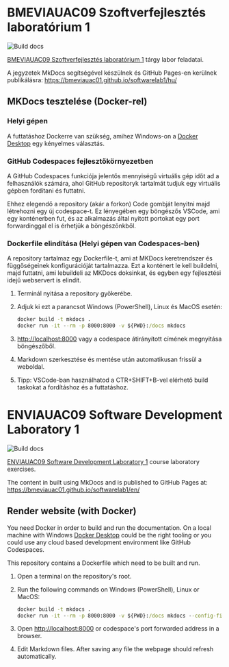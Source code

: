 # BMEVIAUAC09 Szoftverfejlesztés laboratórium 1

![Build docs](https://github.com/bmeviauac01/softwarelab1/workflows/Build%20docs/badge.svg?branch=master)

[BMEVIAUAC09 Szoftverfejlesztés laboratórium 1](https://www.aut.bme.hu/Course/szoftverlabor1) tárgy labor feladatai.

A jegyzetek MkDocs segítségével készülnek és GitHub Pages-en kerülnek publikálásra: <https://bmeviauac01.github.io/softwarelab1/hu/>

## MKDocs tesztelése (Docker-rel)

### Helyi gépen

A futtatáshoz Dockerre van szükség, amihez Windows-on a [Docker Desktop](https://www.docker.com/products/docker-desktop/) egy kényelmes választás.

### GitHub Codespaces fejlesztőkörnyezetben

A GitHub Codespaces funkciója jelentős mennyiségű virtuális gép időt ad a felhasználók számára, ahol GitHub repositoryk tartalmát tudjuk egy virtuális gépben fordítani és futtatni.

Ehhez elegendő a repository (akár a forkon) Code gombját lenyitni majd létrehozni egy új codespace-t. Ez lényegében egy böngészős VSCode, ami egy konténerben fut, és az alkalmazás által nyitott portokat egy port forwardinggal el is érhetjük a böngészőnkből.

### Dockerfile elindítása (Helyi gépen van Codespaces-ben)

A repository tartalmaz egy Dockerfile-t, ami at MKDocs keretrendszer és függőségeinek konfigurációját tartalmazza. Ezt a konténert le kell buildelni, majd futtatni, ami lebuildeli az MKDocs doksinkat, és egyben egy fejlesztési idejű webservert is elindít.

1. Terminál nyitása a repository gyökerébe.
2. Adjuk ki ezt a parancsot Windows (PowerShell), Linux és MacOS esetén:

   ```cmd
   docker build -t mkdocs .
   docker run -it --rm -p 8000:8000 -v ${PWD}:/docs mkdocs
   ```

3. <http://localhost:8000> vagy a codespace átirányított címének megnyitása böngészőből.
4. Markdown szerkesztése és mentése után automatikusan frissül a weboldal.
5. Tipp: VSCode-ban használhatod a CTR+SHIFT+B-vel elérhető build taskokat a fordításhoz és a futtatáshoz.

# ENVIAUAC09 Software Development Laboratory 1

![Build docs](https://github.com/bmeviauac01/softwarelab1/workflows/Build%20docs/badge.svg?branch=master)

[ENVIAUAC09 Software Development Laboratory 1](https://www.aut.bme.hu/Course/ENVIAUAC03/) course laboratory exercises.

The content in built using MkDocs and is published to GitHub Pages at: <https://bmeviauac01.github.io/softwarelab1/en/>

## Render website (with Docker)

You need Docker in order to build and run the documentation. On a local machine with Windows [Docker Desktop](https://www.docker.com/products/docker-desktop/) could be the right tooling or you could use any cloud based development environment like GitHub Codespaces.

This repository contains a Dockerfile which need to be built and run.

1. Open a terminal on the repository's root.
2. Run the following commands on Windows (PowerShell), Linux or MacOS:

   ```cmd
   docker build -t mkdocs .
   docker run -it --rm -p 8000:8000 -v ${PWD}:/docs mkdocs --config-file=mkdocs.en.yml
   ```

3. Open <http://localhost:8000> or codespace's port forwarded address in a browser.
4. Edit Markdown files. After saving any file the webpage should refresh automatically.
